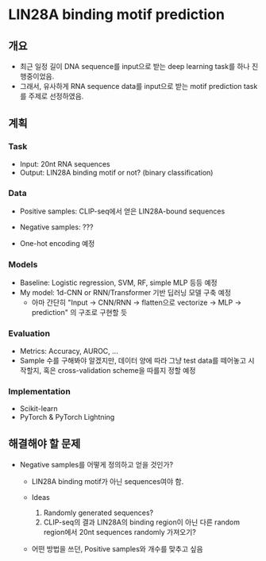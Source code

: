 # LIN28A binding motif prediction

## 개요
- 최근 일정 길이 DNA sequence를 input으로 받는 deep learning task를 하나 진행중이었음.
- 그래서, 유사하게 RNA sequence data를 input으로 받는 motif prediction task를 주제로 선정하였음.


## 계획

### Task
- Input: 20nt RNA sequences
- Output: LIN28A binding motif or not? (binary classification)

### Data
- Positive samples: CLIP-seq에서 얻은 LIN28A-bound sequences
- Negative samples: ???

- One-hot encoding 예정
  
### Models
- Baseline: Logistic regression, SVM, RF, simple MLP 등등 예정
- My model: 1d-CNN or RNN/Transformer 기반 딥러닝 모델 구축 예정
  - 아마 간단히 "Input -> CNN/RNN -> flatten으로 vectorize -> MLP -> prediction" 의 구조로 구현할 듯
  
### Evaluation
- Metrics: Accuracy, AUROC, ... 
- Sample 수를 구해봐야 알겠지만, 데이터 양에 따라 그냥 test data를 떼어놓고 시작할지, 혹은 cross-validation scheme을 따를지 정할 예정 
  
### Implementation
- Scikit-learn
- PyTorch & PyTorch Lightning
  
  
## 해결해야 할 문제

- Negative samples를 어떻게 정의하고 얻을 것인가?

  - LIN28A binding motif가 아닌 sequences여야 함.
  - Ideas
    1. Randomly generated sequences?
    2. CLIP-seq의 결과 LIN28A의 binding region이 아닌 다른 random region에서 20nt sequences randomly 가져오기?
  
  - 어떤 방법을 쓰던, Positive samples와 개수를 맞추고 싶음
